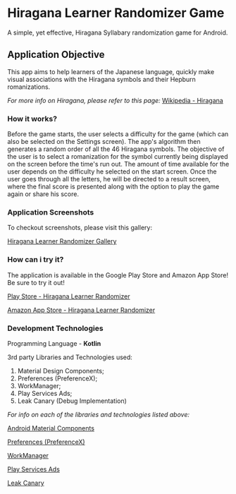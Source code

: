 # Hiragana Learner Randomizer Game
A simple, yet effective, Hiragana Syllabary randomization game for Android.

## Application Objective
This app aims to help learners of the Japanese language, quickly make visual associations with the Hiragana symbols and 
their Hepburn romanizations.

<i>For more info on Hiragana, please refer to this page:</i>
[Wikipedia - Hiragana](https://en.wikipedia.org/wiki/Hiragana)

### How it works?
Before the game starts, the user selects a difficulty for the game (which can also be selected on the Settings screen). The app's algorithm then generates a random order of all the 46 Hiragana symbols. The objective of the user is to select a romanization for the symbol currently being displayed on the screen before the time's run out. The amount of time available for the user depends on the difficulty he selected on the start screen. Once the user goes through all the letters, he will be directed to a result screen, where the final score is presented along with the option to play the game again or share his score.

### Application Screenshots
<p>To checkout screenshots, please visit this gallery:</p>
<p><a href="https://postimg.cc/gallery/15gGNgg">Hiragana Learner Randomizer Gallery</a></p>

### How can i try it?
<p>The application is available in the Google Play Store and Amazon App Store! Be sure to try it out!</p>
<p><a href="https://play.google.com/store/apps/details?id=com.mathsemilio.hiraganalearner">Play Store - Hiragana Learner Randomizer</a></p>
<p><a href="https://www.amazon.com/gp/product/B08PRSC7QF">Amazon App Store - Hiragana Learner Randomizer</a></p>

### Development Technologies
Programming Language - **Kotlin**
<p>3rd party Libraries and Technologies used:</p>
<ol>
  <li>Material Design Components;</li>
  <li>Preferences (PreferenceX);</li>
  <li>WorkManager;</li>
  <li>Play Services Ads;</li>
  <li>Leak Canary (Debug Implementation)</li>
</ol >

<i>For info on each of the libraries and technologies listed above:</i>
<p><a href="https://github.com/material-components/material-components-android">Android Material Components</a></p>
<p><a href="https://developer.android.com/guide/topics/ui/settings">Preferences (PreferenceX)</a></p>
<p><a href="https://developer.android.com/topic/libraries/architecture/workmanager/basics">WorkManager</a></p>
<p><a href="https://developers.google.com/admob/android/sdk">Play Services Ads</a></p>
<p><a href="https://square.github.io/leakcanary/">Leak Canary</a></p>
